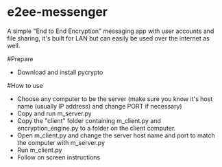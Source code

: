 # e2ee-messenger
A simple "End to End Encryption" messaging app with user accounts and file sharing, it's built for LAN but can easily be used over the internet as well.

#Prepare
- Download and install pycrypto

#How to use
- Choose any computer to be the server (make sure you know it's host name (usually IP address) and change PORT if necessary)
- Copy and run m_server.py 
- Copy the "client" folder containing m_client.py and encryption_engine.py to a folder on the client computer.
- Open m_client.py and change the server host name and port to match the computer with m_server.py
- Run m_client.py
- Follow on screen instructions
